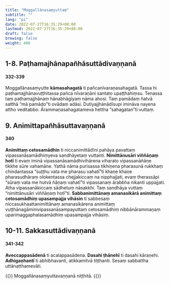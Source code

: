 ```yaml
---
title: "Moggallānasaṃyuttaṃ"
subtitle: ""
lang: "pi"
date: 2022-07-27T16:35:29+08:00
lastmod: 2022-07-27T16:35:29+08:00
draft: false
brewing: false
weight: 406
---
```


## 1-8. Paṭhamajhānapañhāsuttādivaṇṇanā

#### 332-339

Moggallānasaṃyutte **kāmasahagatā** ti pañcanīvaraṇasahagatā. Tassa hi paṭhamajjhānavuṭṭhitassa pañca nīvaraṇāni santato upaṭṭhahiṃsu. Tenassa taṃ paṭhamajjhānaṃ hānabhāgiyaṃ nāma ahosi. Taṃ pamādaṃ ñatvā satthā “mā pamādo”ti ovādaṃ adāsi. Dutiyajjhānādīsupi imināva nayena attho veditabbo. Ārammaṇasahagatameva hettha “sahagatan”ti vuttaṃ.

## 9. Animittapañhāsuttavaṇṇanā

#### 340

**Animittaṃ cetosamādhin** ti niccanimittādīni pahāya pavattaṃ vipassanāsamādhiṃyeva sandhāyetaṃ vuttanti. **Nimittānusāri viññāṇaṃ hotī** ti evaṃ iminā vipassanāsamādhivihārena viharato vipassanāñāṇe tikkhe sūre vahamāne. Yathā nāma purisassa tikhiṇena pharasunā rukkhaṃ chindantassa “suṭṭhu vata me pharasu vahatī”ti khaṇe khaṇe pharasudhāraṃ olokentassa chejjakiccaṃ na nipphajjati, evaṃ therassāpi “sūraṃ vata me hutvā ñāṇaṃ vahatī”ti vipassanaṃ ārabbha nikanti uppajjati. Atha vipassanākiccaṃ sādhetuṃ nāsakkhi. Taṃ sandhāya vuttaṃ “nimittānusāri viññāṇaṃ hotī”ti. **Sabbanimittānaṃ amanasikārā animittaṃ cetosamādhiṃ upasampajja vihāsin** ti sabbesaṃ niccasukhaattanimittānaṃ amanasikārena animittaṃ vuṭṭhānagāminivipassanāsampayuttaṃ cetosamādhiṃ nibbānārammaṇaṃ uparimaggaphalasamādhiṃ upasampajja vihāsiṃ.

## 10-11. Sakkasuttādivaṇṇanā

#### 341-342

**Aveccappasādenā** ti acalappasādena. **Dasahi ṭhānehī** ti dasahi kāraṇehi. **Adhigaṇhantī** ti abhibhavanti, atikkamitvā tiṭṭhanti. Sesaṃ sabbattha uttānatthamevāti.

{{<eof>}}
    Moggallānasaṃyuttavaṇṇanā niṭṭhitā.
{{</eof>}}